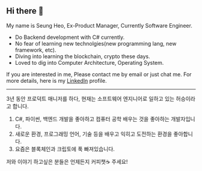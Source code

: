 ## Hi there 👋
My name is Seung Heo, Ex-Product Manager, Currently Software Engineer.

- Do Backend development with C# currently. 
- No fear of learning new technolgies(new programming lang, new framework, etc).
- Diving into learning the blockchain, crypto these days.
- Loved to dig into Computer Architecture, Operating System.

If you are interested in me, Please contact me by email or just chat me.
For more details, here is my [LinkedIn](https://www.linkedin.com/in/seunghuh/) profile.

-----

3년 동안 프로덕트 매니저를 하다, 현재는 소프트웨어 엔지니어로 일하고 있는 허승이라고 합니다.
1. C#, 파이썬, 백엔드 개발을 좋아하고 컴퓨터 공학 배우는 것을 좋아하는 개발자입니다.
2. 새로운 환경, 프로그래밍 언어, 기술 등을 배우고 익히고 도전하는 환경을 좋아합니다.
3. 요즘은 블록체인과 크립토에 푹 빠져있습니다.

저와 이야기 하고싶은 분들은 언제든지 커피챗☕️ 주세요!

